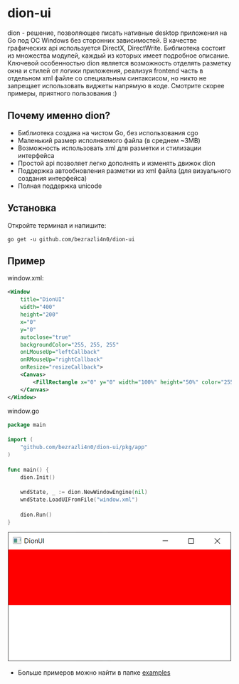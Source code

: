 # dion-ui

dion - решение, позволяющее писать нативные desktop приложения на Go под ОС Windows
без сторонних зависимостей. В качестве графических api используется DirectX, DirectWrite.
Библиотека состоит из множества модулей, каждый из которых имеет подробное описание.
Ключевой особенностью dion является возможность отделять разметку окна и стилей от логики приложения,
реализуя frontend часть в отдельном xml файле со специальным синтаксисом, но
никто не запрещает использовать виджеты напрямую в коде. Смотрите скорее примеры, приятного
пользования :)

## Почему именно dion?

- Библиотека создана на чистом Go, без использования cgo
- Маленький размер исполняемого файла (в среднем ~3MB)
- Возможность использовать xml для разметки и стилизации интерфейса
- Простой api позволяет легко дополнять и изменять движок dion
- Поддержка автообновления разметки из xml файла (для визуального создания интерфейса)
- Полная поддержка unicode

## Установка

Откройте терминал и напишите:
```
go get -u github.com/bezrazli4n0/dion-ui
```

## Пример

window.xml:
```xml
<Window
    title="DionUI"
    width="400"
    height="200"
    x="0"
    y="0"
    autoclose="true"
    backgroundColor="255, 255, 255"
    onLMouseUp="leftCallback"
    onRMouseUp="rightCallback"
    onResize="resizeCallback">
    <Canvas>
        <FillRectangle x="0" y="0" width="100%" height="50%" color="255, 0, 0"/>
    </Canvas>
</Window>
```
window.go
```go
package main

import (
	"github.com/bezrazli4n0/dion-ui/pkg/app"
)

func main() {
	dion.Init()

	wndState, _ := dion.NewWindowEngine(nil)
	wndState.LoadUIFromFile("window.xml")

	dion.Run()
}
```

<p align="center"><img src="examples/load_from_file/example.png" /></p>

* Больше примеров можно найти в папке [examples](examples)